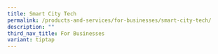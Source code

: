 ```yaml
---
title: Smart City Tech
permalink: /products-and-services/for-businesses/smart-city-tech/
description: ""
third_nav_title: For Businesses
variant: tiptap
---
```

